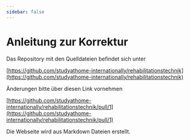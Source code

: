 ```yaml
---
sidebar: false
---
```


# Anleitung zur Korrektur

Das Repository mit den Quelldateien befindet sich unter

[https://github.com/studyathome-internationally/rehabilitationstechnik](https://github.com/studyathome-internationally/rehabilitationstechnik)

Änderungen bitte über diesen Link vornehmen

[https://github.com/studyathome-internationally/rehabilitationstechnik/pull/1](https://github.com/studyathome-internationally/rehabilitationstechnik/pull/1)

Die Webseite wird aus Markdown Dateien erstellt.
